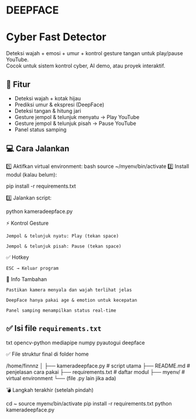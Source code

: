# DEEPFACE
# Cyber Fast Detector

Deteksi wajah + emosi + umur + kontrol gesture tangan untuk play/pause YouTube.  
Cocok untuk sistem kontrol cyber, AI demo, atau proyek interaktif.

## 🚀 Fitur
- Deteksi wajah + kotak hijau
- Prediksi umur & ekspresi (DeepFace)
- Deteksi tangan & hitung jari
- Gesture jempol & telunjuk menyatu → Play YouTube
- Gesture jempol & telunjuk pisah → Pause YouTube
- Panel status samping

## 💻 Cara Jalankan

1️⃣ Aktifkan virtual environment:
bash
source ~/myenv/bin/activate
2️⃣ Install modul (kalau belum):

pip install -r requirements.txt

3️⃣ Jalankan script:

python kameradeepface.py

⚡ Kontrol Gesture

    Jempol & telunjuk nyatu: Play (tekan space)

    Jempol & telunjuk pisah: Pause (tekan space)

✅ Hotkey

    ESC → Keluar program

💬 Info Tambahan

    Pastikan kamera menyala dan wajah terlihat jelas

    DeepFace hanya pakai age & emotion untuk kecepatan

    Panel samping menampilkan status real-time




## ✅ **Isi file `requirements.txt`**

txt
opencv-python
mediapipe
numpy
pyautogui
deepface

✅ File struktur final di folder home

/home/finnnz
│
├── kameradeepface.py        # script utama
├── README.md                # penjelasan cara pakai
├── requirements.txt         # daftar modul
├── myenv/                   # virtual environment
└── (file .py lain jika ada)

💣 Langkah terakhir (setelah pindah)

cd ~
source myenv/bin/activate
pip install -r requirements.txt
python kameradeepface.py
